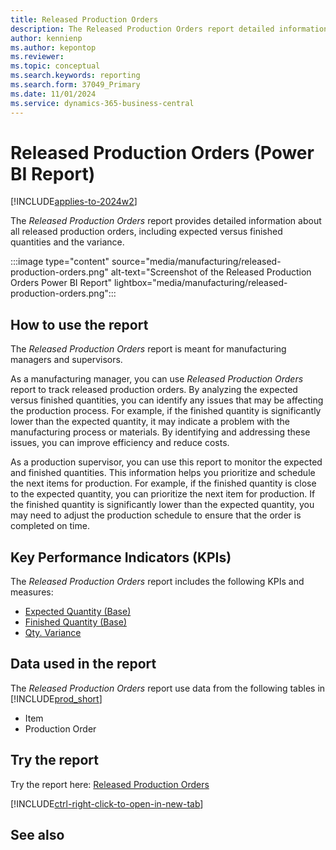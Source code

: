 ```yaml
---
title: Released Production Orders
description: The Released Production Orders report detailed information about all released production orders, including expected versus finished quantities and the variance.
author: kennienp
ms.author: kepontop
ms.reviewer:
ms.topic: conceptual
ms.search.keywords: reporting
ms.search.form: 37049_Primary
ms.date: 11/01/2024
ms.service: dynamics-365-business-central
---
```


# Released Production Orders (Power BI Report)

[!INCLUDE[applies-to-2024w2](includes/applies-to-2024w2.md)]

The *Released Production Orders* report provides detailed information about all released production orders, including expected versus finished quantities and the variance. 

:::image type="content" source="media/manufacturing/released-production-orders.png" alt-text="Screenshot of the Released Production Orders Power BI Report" lightbox="media/manufacturing/released-production-orders.png":::

## How to use the report

The *Released Production Orders* report is meant for manufacturing managers and supervisors.

As a manufacturing manager, you can use *Released Production Orders* report to track released production orders. By analyzing the expected versus finished quantities, you can identify any issues that may be affecting the production process. For example, if the finished quantity is significantly lower than the expected quantity, it may indicate a problem with the manufacturing process or materials. By identifying and addressing these issues, you can improve efficiency and reduce costs.

As a production supervisor, you can use this report to monitor the expected and finished quantities. This information helps you prioritize and schedule the next items for production. For example, if the finished quantity is close to the expected quantity, you can prioritize the next item for production. If the finished quantity is significantly lower than the expected quantity, you may need to adjust the production schedule to ensure that the order is completed on time.

## Key Performance Indicators (KPIs)

The *Released Production Orders* report includes the following KPIs and measures: 

- [Expected Quantity (Base)](manufacturing-powerbi-manufacturing-kpis.md#expected-quantity-base)
- [Finished Quantity (Base)](manufacturing-powerbi-manufacturing-kpis.md#finished-quantity-base)
- [Qty. Variance](manufacturing-powerbi-manufacturing-kpis.md#qty-variance)

## Data used in the report

The *Released Production Orders* report use data from the following tables in [!INCLUDE[prod_short](includes/prod_short.md)]

- Item
- Production Order

## Try the report

Try the report here: [Released Production Orders](https://businesscentral.dynamics.com?page=37049)

[!INCLUDE[ctrl-right-click-to-open-in-new-tab](includes/ctrl-right-click-to-open-in-new-tab.md)]

## See also
